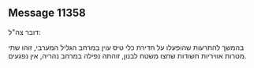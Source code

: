 ## Message 11358

דובר צה"ל:

בהמשך להתרעות שהופעלו על חדירת כלי טיס עוין במרחב הגליל המערבי, זוהו שתי מטרות אוויריות חשודות שחצו משטח לבנון, זוהתה נפילה במרחב נהריה, אין נפגעים.

